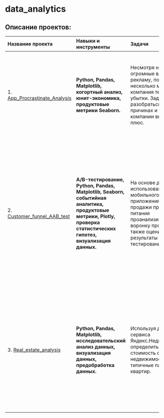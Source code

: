 # data_analytics

## Описание проектов: 

| Название проекта                                 | Навыки и инструменты | Задачи                        |   Описание                                    | 
| :------------------------------------------------| :------------------- |:------------------------------|:----------------------------------------------|
| 1. [App_Procrastinate_Analysis](https://github.com/Motosha77/data_analytics/tree/main/Application_Procrastinate_Analysis) | **Python, Pandas, Matplotlib, когортный анализ, юнит-экономика, продуктовые метрики Seaborn.** | Несмотря на огромные вложения в рекламу, последние несколько месяцев компания терпит убытки. Задача — разобраться в причинах и помочь компании выйти в плюс. | Проведен анализ данных приложения ProcrastinatePRO+. Рассчитаны различные метрики, использован когортный анализ: LTV, CAC, Retention rate, DAU, WAU, MAU и т.д. Использованы функции расчёта метрик. Сделаны выводы по полученным данным. |
| 2. [Customer_funnel_AAB_test](https://github.com/Motosha77/data_analytics/tree/main/Customer_bahaviour_AAB_testing) | **A/B-тестирование, Python, Pandas, Matplotlib, Seaborn, событийная аналитика, продуктовые метрики, Plotly, проверка статистических гипотез, визуализация данных.** | На основе данных использования мобильного приложения для продажи продуктов питания проанализировать воронку продаж, а также оценить результаты A/A/B-тестирования. | В данном проекте мной были изучены принципы событийной аналитики. Я построил воронку продаж, исследовал путь пользователей до покупки. Проанализировал результаты A/B-теста введения новых шрифтов. Сравнил 2 контрольных группы между собой, убедился в правильном разделении трафика, а затем сравнил с тестовой группой. Выявлено, что новый шрифт значительно не повлияет на поведение пользователей. |
| 3. [Real_estate_analysis](https://github.com/Motosha77/data_analytics/tree/main/Real_estate_analysis) | **Python, Pandas, Matplotlib, исследовательский анализ данных, визуализация данных, предобработка данных.** | Используя данные сервиса Яндекс.Недвижимость, определить рыночную стоимость объектов недвижимости и типичные параметры квартир. | На основе данных сервиса Яндекс.Недвижимость определена рыночная стоимость объектов недвижимости разного типа, типичные параметры квартир, в зависимости от удаленности от центра. Проведена предобработка данных. Добавлены новые данные. Построены гистограммы, боксплоты, диаграммы рассеивания. |

